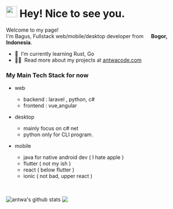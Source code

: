 <h1><img src="https://emojis.slackmojis.com/emojis/images/1643514441/4229/blob-clap.gif?1643514441" width="30"/> Hey! Nice to see you.</h1>
<p>Welcome to my page! </br> I'm Bagus, Fullstack web/mobile/desktop developer from <img src="https://flagcdn.com/36x27/id.png" width="13"/> <b>Bogor, Indonesia</b>.

- 🌱 &nbsp;I’m currently learning Rust, Go
- 👨‍💻 &nbsp;Read more about my projects at [antwacode.com](http://www.antwacode.com)

<h3> My Main Tech Stack for now </h3>

- web
    - backend :  laravel , python, c#
    - frontend : vue,angular
  
- desktop
    - mainly focus on c# net
    - python only for CLI program.

- mobile
    - java for native android dev ( I hate apple )
    - flutter ( not my ish )
    - react ( below flutter )
    - ionic ( not bad, upper react )


<br />

<img align="center" src="https://github-readme-stats-ahtq.vercel.app/api?username=antwa&show_icons=true&count_private=true&theme=vue&hide_border=true" alt="antwa's github stats" /> <img align="center" src="https://github-readme-stats-ahtq.vercel.app/api/top-langs/?username=antwa&layout=compact&theme=vue&hide_border=true&langs_count=8&hide=Dockerfile" />
